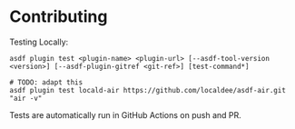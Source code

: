 # Contributing

Testing Locally:

```shell
asdf plugin test <plugin-name> <plugin-url> [--asdf-tool-version <version>] [--asdf-plugin-gitref <git-ref>] [test-command*]

# TODO: adapt this
asdf plugin test locald-air https://github.com/localdee/asdf-air.git "air -v"
```

Tests are automatically run in GitHub Actions on push and PR.
